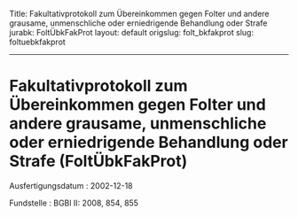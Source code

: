 Title: Fakultativprotokoll zum Übereinkommen gegen Folter und andere grausame, unmenschliche
  oder erniedrigende Behandlung oder Strafe
jurabk: FoltÜbkFakProt
layout: default
origslug: folt_bkfakprot
slug: foltuebkfakprot

---

# Fakultativprotokoll zum Übereinkommen gegen Folter und andere grausame, unmenschliche oder erniedrigende Behandlung oder Strafe (FoltÜbkFakProt)

Ausfertigungsdatum
:   2002-12-18

Fundstelle
:   BGBl II: 2008, 854, 855

